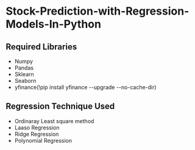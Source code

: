 # Stock-Prediction-with-Regression-Models-In-Python
   ## Required Libraries
   * Numpy
   * Pandas
   * Sklearn
   * Seaborn
   * yfinance(!pip install yfinance --upgrade --no-cache-dir)
   
 ## Regression Technique Used
  * Ordinaray Least square method
  * Laaso Regression
  * Ridge Regression
  * Polynomial Regression
    
